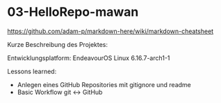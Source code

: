 # 03-HelloRepo-mawan
https://github.com/adam-p/markdown-here/wiki/markdown-cheatsheet

Kurze Beschreibung des Projektes:

Entwicklungsplatform: EndeavourOS Linux 6.16.7-arch1-1

Lessons learned:
+ Anlegen eines GitHub Repositories mit gitignore und readme
+ Basic Workflow git <-> GitHub
